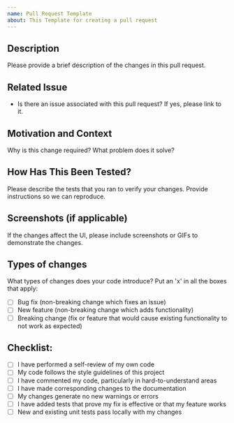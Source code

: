 ```yaml
---
name: Pull Request Template
about: This Template for creating a pull request
---
```


## Description
Please provide a brief description of the changes in this pull request.

## Related Issue
- Is there an issue associated with this pull request? If yes, please link to it.

## Motivation and Context
Why is this change required? What problem does it solve?

## How Has This Been Tested?
Please describe the tests that you ran to verify your changes. Provide instructions so we can reproduce.

## Screenshots (if applicable)
If the changes affect the UI, please include screenshots or GIFs to demonstrate the changes.

## Types of changes
What types of changes does your code introduce? Put an 'x' in all the boxes that apply:
- [ ] Bug fix (non-breaking change which fixes an issue)
- [ ] New feature (non-breaking change which adds functionality)
- [ ] Breaking change (fix or feature that would cause existing functionality to not work as expected)

## Checklist:
- [ ] I have performed a self-review of my own code
- [ ] My code follows the style guidelines of this project
- [ ] I have commented my code, particularly in hard-to-understand areas
- [ ] I have made corresponding changes to the documentation
- [ ] My changes generate no new warnings or errors
- [ ] I have added tests that prove my fix is effective or that my feature works
- [ ] New and existing unit tests pass locally with my changes
